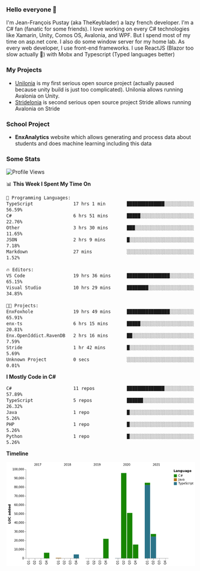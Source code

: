 ### Hello everyone 👋

I'm Jean-François Pustay (aka TheKeyblader) a lazy french developer. I'm a C# fan (fanatic for some friends). I love working on every C# technologies like Xamarin, Unity, Comos OS, Avalonia, and WPF.  But I spend most of my time on asp.net core. I also do some window server for my home lab. As every web developer, I use front-end frameworks. I use ReactJS (Blazor too slow actually 🙂) with Mobx and Typescript (Typed languages better)

### My Projects

* [Unilonia](https://github.com/TheKeyblader/Unilonia) is my first serious open source project (actually paused because unity build is just too complicated).
  Unilonia allows running Avalonia on Unity.
* [Stridelonia](https://github.com/TheKeyblader/Stridelonia) is second serious open source project
  Stride allows running Avalonia on Stride

### School Project

* __EnxAnalytics__ website which allows generating and process data about  students and does machine learning including this data 

### Some Stats

<!--START_SECTION:waka-->
![Profile Views](http://img.shields.io/badge/Profile%20Views-2-blue)

📊 **This Week I Spent My Time On** 

```text
💬 Programming Languages: 
TypeScript               17 hrs 1 min        ██████████████░░░░░░░░░░░   56.59% 
C#                       6 hrs 51 mins       █████░░░░░░░░░░░░░░░░░░░░   22.76% 
Other                    3 hrs 30 mins       ███░░░░░░░░░░░░░░░░░░░░░░   11.65% 
JSON                     2 hrs 9 mins        █░░░░░░░░░░░░░░░░░░░░░░░░   7.18% 
Markdown                 27 mins             ░░░░░░░░░░░░░░░░░░░░░░░░░   1.52%

🔥 Editors: 
VS Code                  19 hrs 36 mins      ████████████████░░░░░░░░░   65.15% 
Visual Studio            10 hrs 29 mins      ████████░░░░░░░░░░░░░░░░░   34.85%

🐱‍💻 Projects: 
EnxFoxhole               19 hrs 49 mins      ████████████████░░░░░░░░░   65.91% 
enx-ts                   6 hrs 15 mins       █████░░░░░░░░░░░░░░░░░░░░   20.81% 
Enx.OpenIddict.RavenDB   2 hrs 16 mins       ██░░░░░░░░░░░░░░░░░░░░░░░   7.59% 
Stride                   1 hr 42 mins        █░░░░░░░░░░░░░░░░░░░░░░░░   5.69% 
Unknown Project          0 secs              ░░░░░░░░░░░░░░░░░░░░░░░░░   0.01%

```

**I Mostly Code in C#** 

```text
C#                       11 repos            ██████████████░░░░░░░░░░░   57.89% 
TypeScript               5 repos             ██████░░░░░░░░░░░░░░░░░░░   26.32% 
Java                     1 repo              █░░░░░░░░░░░░░░░░░░░░░░░░   5.26% 
PHP                      1 repo              █░░░░░░░░░░░░░░░░░░░░░░░░   5.26% 
Python                   1 repo              █░░░░░░░░░░░░░░░░░░░░░░░░   5.26%

```


**Timeline**

![Chart not found](https://raw.githubusercontent.com/TheKeyblader/TheKeyblader/main/charts/bar_graph.png) 


<!--END_SECTION:waka-->

<!--
**TheKeyblader/TheKeyblader** is a ✨ _special_ ✨ repository because its `README.md` (this file) appears on your GitHub profile.

Here are some ideas to get you started:

- 🔭 I’m currently working on ...
- 🌱 I’m currently learning ...
- 👯 I’m looking to collaborate on ...
- 🤔 I’m looking for help with ...
- 💬 Ask me about ...
- 📫 How to reach me: ...
- 😄 Pronouns: ...
- ⚡ Fun fact: ...
-->
